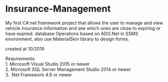 # Insurance-Management
My first C#.net framework project that allows the user to manage and view vehicle insurance information and see which ones are close to expiring or have expired. database Operations based on ADO.Net in SSMS environment, also use MaterialSkin library to design forms.

created at 10/2019

Requirements:<br/>1. Microsoft Visual Studio 2015 or newer <br/>2. Microsoft SQL Server Management Studio 2014 or newer <br/>3. .Net Framework 4.8 or newer
